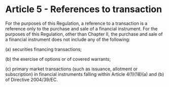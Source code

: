 # Article 5 - References to transaction


For the purposes of this Regulation, a reference to a transaction is a reference only to the purchase and sale of a financial instrument. For the purposes of this Regulation, other than Chapter II, the purchase and sale of a financial instrument does not include any of the following:

(a) securities financing transactions;

(b) the exercise of options or of covered warrants;

(c) primary market transactions (such as issuance, allotment or subscription) in financial instruments falling within Article 4(1)(18)(a) and (b) of Directive 2004/39/EC.
